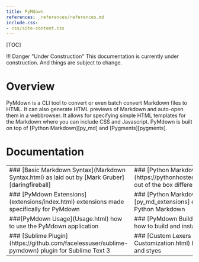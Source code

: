 ```yaml
---
title: PyMdown
references: _references/references.md
include.css:
- css/site-content.css
---
```

[TOC]

!!! Danger "Under Construction"
    This documentation is currently under construction. And things are subject to change.

# Overview
PyMdown is a CLI tool to convert or even batch convert Markdown files to HTML.  It can also generate HTML previews of Markdown and auto-open them in a webbrowser. It allows for specifying simple HTML templates for the Markdown where you can include CSS and Javascript.  PyMdown is built on top of [Python Markdown][py_md] and [Pygments][pygments].

# Documentation
<table markdown="1" class="site-content"><tbody><tr><td>
### [Basic Markdown Syntax](Markdown Syntax.html)
as laid out by [Mark Gruber][daringfireball]
</td><td>
### [Python Markdown Differences](https://pythonhosted.org/Markdown/#differences)
out of the box differences (no extensions)
</td></tr><tr><td>
### [PyMdown Extensions](extensions/index.html)
extensions made specifically for PyMdown
</td><td>
### [Python Markdown Extensions][py_md_extensions]
extensions that come with Python Markdown
</td></tr><tr><td>
###[PyMdown Usage](Usage.html)
how to use the PyMdown application
</td><td>
### [PyMdown Build/Installation](Installation.html)
how to build and install PyMdown
</td></tr><tr><td>
### [Sublime Plugin](https://github.com/facelessuser/sublime-pymdown)
plugin for Sublime Text 3
</td><td>
### [Custom Lexers and Styles](Pygments Customization.html)
how to include custom lexers and styes
</td></tr></tbody></table>
